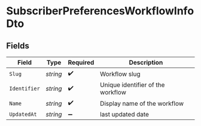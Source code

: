 # SubscriberPreferencesWorkflowInfoDto


## Fields

| Field                             | Type                              | Required                          | Description                       |
| --------------------------------- | --------------------------------- | --------------------------------- | --------------------------------- |
| `Slug`                            | *string*                          | :heavy_check_mark:                | Workflow slug                     |
| `Identifier`                      | *string*                          | :heavy_check_mark:                | Unique identifier of the workflow |
| `Name`                            | *string*                          | :heavy_check_mark:                | Display name of the workflow      |
| `UpdatedAt`                       | *string*                          | :heavy_minus_sign:                | last updated date                 |